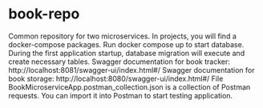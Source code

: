 # book-repo
Common repository for two microservices.
In projects, you will find a docker-compose packages. Run docker compose up to start database. During the first application startup, database migration will execute and create necessary tables.
Swagger documentation for book tracker: http://localhost:8081/swagger-ui/index.html#/
Swagger documentation for book storage: http://localhost:8080/swagger-ui/index.html#/
File BookMicroserviceApp.postman_collection.json is a collection of Postman requests. You can import it into Postman to start testing application.
